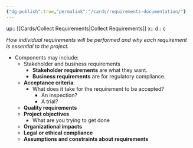```yaml
---
{"dg-publish":true,"permalink":"/cards/requirements-documentation/"}
---
```


up:: [[Cards/Collect Requirements\|Collect Requirements]] 
x:: 
d:: c

*How individual requirements will be performed and why each requirement is essential to the project.*
- ﻿﻿Components may include:
	- ﻿﻿Stakeholder and business requirements
		- **Stakeholder requirements** are what they want.
		- **Business requirements** are for regulatory compliance.
	- **Acceptance criteria**: 
		- What does it take for the requirement to be accepted?
			- An inspection?
			- A trial? 
	- ﻿﻿**Quality requirements**
	- ﻿﻿**Project objectives**
		- What are you trying to get done
	- ﻿﻿**Organizational impacts**
	- ﻿﻿**Legal or ethical compliance**
	- **Assumptions and constraints about requirements**
